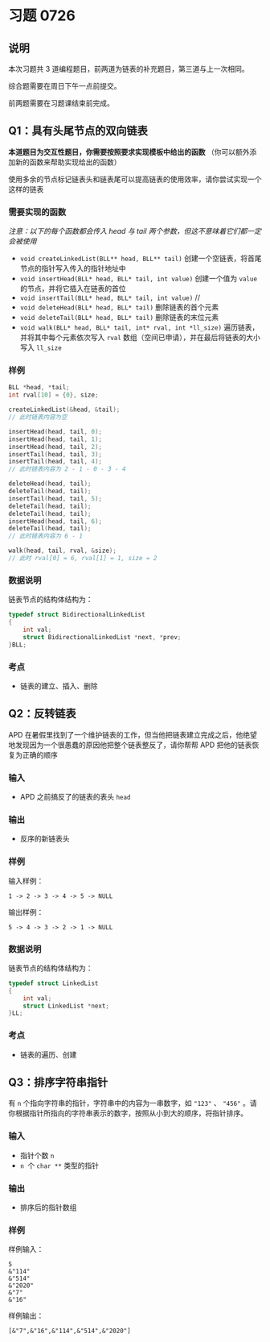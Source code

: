 # 习题 0726

## 说明

本次习题共 3 道编程题目，前两道为链表的补充题目，第三道与上一次相同。

综合题需要在周日下午一点前提交。

前两题需要在习题课结束前完成。

## Q1：具有头尾节点的双向链表

**本道题目为交互性题目，你需要按照要求实现模板中给出的函数** （你可以额外添加新的函数来帮助实现给出的函数）

使用多余的节点标记链表头和链表尾可以提高链表的使用效率，请你尝试实现一个这样的链表

### 需要实现的函数

*注意：以下的每个函数都会传入 head 与 tail 两个参数，但这不意味着它们都一定会被使用*

- `void createLinkedList(BLL** head, BLL** tail)` 创建一个空链表，将首尾节点的指针写入传入的指针地址中
- `void insertHead(BLL* head, BLL* tail, int value)` 创建一个值为 `value` 的节点，并将它插入在链表的首位
- `void insertTail(BLL* head, BLL* tail, int value)` //
- `void deleteHead(BLL* head, BLL* tail)` 删除链表的首个元素
- `void deleteTail(BLL* head, BLL* tail)` 删除链表的末位元素
- `void walk(BLL* head, BLL* tail, int* rval, int *ll_size)` 遍历链表，并将其中每个元素依次写入 `rval` 数组（空间已申请），并在最后将链表的大小写入 `ll_size`

### 样例

```c
BLL *head, *tail;
int rval[10] = {0}, size;

createLinkedList(&head, &tail);
// 此时链表内容为空

insertHead(head, tail, 0);
insertHead(head, tail, 1);
insertHead(head, tail, 2);
insertTail(head, tail, 3);
insertTail(head, tail, 4);
// 此时链表内容为 2 - 1 - 0 - 3 - 4

deleteHead(head, tail);
deleteTail(head, tail);
insertTail(head, tail, 5);
deleteTail(head, tail);
deleteTail(head, tail);
insertHead(head, tail, 6);
deleteTail(head, tail);
// 此时链表内容为 6 - 1

walk(head, tail, rval, &size);
// 此时 rval[0] = 6, rval[1] = 1, size = 2
```

### 数据说明

链表节点的结构体结构为：

```c
typedef struct BidirectionalLinkedList
{
	int val;
	struct BidirectionalLinkedList *next, *prev;
}BLL;
```

### 考点

- 链表的建立、插入、删除

## Q2：反转链表

APD 在暑假里找到了一个维护链表的工作，但当他把链表建立完成之后，他绝望地发现因为一个很愚蠢的原因他把整个链表整反了，请你帮帮 APD 把他的链表恢复为正确的顺序

### 输入

- APD 之前搞反了的链表的表头 `head`

### 输出

- 反序的新链表头

### 样例

输入样例：

```
1 -> 2 -> 3 -> 4 -> 5 -> NULL
```

输出样例：

```
5 -> 4 -> 3 -> 2 -> 1 -> NULL
```

### 数据说明

链表节点的结构体结构为：

```c
typedef struct LinkedList
{
    int val;
    struct LinkedList *next;
}LL;
```

### 考点

- 链表的遍历、创建

## Q3：排序字符串指针

有 `n` 个指向字符串的指针，字符串中的内容为一串数字，如 `"123"` 、 `"456"` 。请你根据指针所指向的字符串表示的数字，按照从小到大的顺序，将指针排序。

### 输入

- 指针个数 `n`
- `n `个 `char **` 类型的指针

### 输出

- 排序后的指针数组

### 样例

样例输入：

```
5
&"114"
&"514"
&"2020"
&"7"
&"16"
```

样例输出：

```
[&"7",&"16",&"114",&"514",&"2020"]
```

